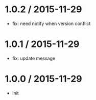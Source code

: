 
1.0.2 / 2015-11-29 
==================

  * fix: need notify when version conflict

1.0.1 / 2015-11-29
==================

  * fix: update message

1.0.0 / 2015-11-29
==================

  * init
